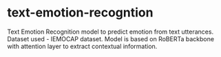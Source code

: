 # text-emotion-recogntion
Text Emotion Recognition model to predict emotion from text utterances. Dataset used - IEMOCAP dataset. Model is based on RoBERTa backbone with attention layer to extract contextual information.
